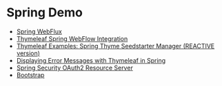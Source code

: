 Spring Demo
===========

* [Spring WebFlux](http://docs.spring.io/spring-framework/docs/current/reference/html/web-reactive.html#spring-webflux)
* [Thymeleaf Spring WebFlow Integration](http://www.thymeleaf.org/doc/tutorials/3.1/thymeleafspring.html)
* [Thymeleaf Examples: Spring Thyme Seedstarter Manager (REACTIVE version)](http://github.com/thymeleaf/thymeleafsandbox-stsm-reactive)
* [Displaying Error Messages with Thymeleaf in Spring](http://www.baeldung.com/spring-thymeleaf-error-messages)
* [Spring Security OAuth2 Resource Server](http://docs.spring.io/spring-security/reference/reactive/oauth2/resource-server/index.html)
* [Bootstrap](http://getbootstrap.com/docs/5.2/getting-started/introduction)